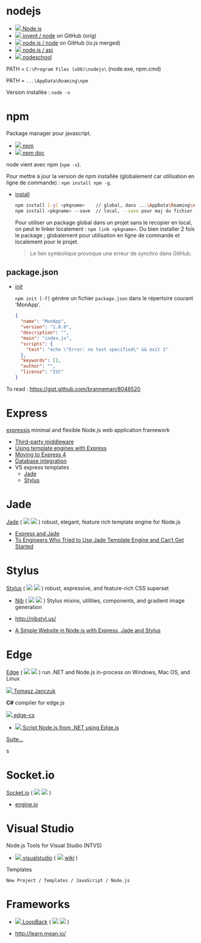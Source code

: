 # nodejs

* [![][ico-nodejs] Node.js](https://nodejs.org)
* [![][ico-github] joyent / node](https://github.com/joyent/node) on GitHub (orig)
* [![][ico-github] node.js / node](https://github.com/nodejs/node) on GitHub (io.js merged)
* [![][ico-nodejs] node.js / api](https://nodejs.org/dist/latest/docs/api/)
* [![](http://www.google.com/s2/favicons?domain=nodeschool.io) nodeschool](http://nodeschool.io/fr-fr/)

PATH = `C:\Program Files (x86)\nodejs\` (node.exe, npm.cmd)

PATH = `...\AppData\Roaming\npm`

Version installée : `node -v`


# npm

Package manager pour javascript.

* [![][ico-npm] npm](https://www.npmjs.com)
* [![][ico-npm] npm doc](https://docs.npmjs.com)

node vient avec npm (`npm -v`).

Pour mettre à jour la version de npm installée (globalement car utilisation en ligne de commande) : `npm install npm -g`.

* [install](https://docs.npmjs.com/cli/install)

  ```sh
  npm install [-g] <pkgname>    // global, dans ...\AppData\Roaming\npm\node_modules\
  npm install <pkgname> --save  // local, --save pour maj du fichier package.json
  ```
  
  Pour utiliser un package global dans un projet sans le recopier en local, on peut le linker localement : `npm link <pkgname>`.
  Ou bien installer 2 fois le package ; globalement pour utilisation en ligne de commande et localement pour le projet.
  
  > Le lien symbolique provoque une erreur de synchro dans GitHub. 

## package.json

* [init](https://docs.npmjs.com/cli/init)

  `npm init [-f]` génère un fichier `package.json` dans le répertoire courant 'MonApp'.
  
  ```json
  {
    "name": "MonApp",
    "version": "1.0.0",
    "description": "",
    "main": "index.js",
    "scripts": {
      "test": "echo \"Error: no test specified\" && exit 1"
    },
    "keywords": [],
    "author": "",
    "license": "ISC"
  }
  ```

To read : https://gist.github.com/branneman/8048520


# Express

[expressjs](http://expressjs.com)
minimal and flexible Node.js web application framework

* [Third-party middleware](http://expressjs.com/resources/middleware.html)
* [Using template engines with Express](http://expressjs.com/guide/using-template-engines.html)
* [Moving to Express 4](http://expressjs.com/guide/migrating-4.html)
* [Database integration](http://expressjs.com/guide/database-integration.html)
* VS express templates
  * [Jade](http://jade-lang.com/)
  * [Stylus](http://learnboost.github.io/stylus/)


# Jade

[Jade](http://jade-lang.com/)
( [![][ico-github]](https://github.com/jadejs/jade) [![][ico-npm]](https://www.npmjs.com/package/jade) )
robust, elegant, feature rich template engine for Node.js

* [Express and Jade](http://tott-meetup.readthedocs.org/en/latest/sessions/express.html)
* [To Engineers Who Tried to Use Jade Template Engine and Can’t Get Started](http://webapplog.com/jade/)


# Stylus

[Stylus](http://learnboost.github.io/stylus/)
( [![][ico-github]](https://github.com/stylus/stylus) [![][ico-npm]](https://www.npmjs.com/package/stylus) )
robust, expressive, and feature-rich CSS superset

* [Nib](http://tj.github.io/nib/)
  ( [![][ico-github]](https://github.com/tj/nib) [![][ico-npm]](https://www.npmjs.com/package/nib) )
  Stylus mixins, utilities, components, and gradient image generation

*  http://nibstyl.us/

* [A Simple Website in Node.js with Express, Jade and Stylus](http://www.clock.co.uk/blog/a-simple-website-in-nodejs-with-express-jade-and-stylus)


# Edge

[Edge](http://tjanczuk.github.io/edge/)
( [![][ico-github]](https://github.com/tjanczuk/edge) [![][ico-npm]](https://www.npmjs.com/package/edge) )
run .NET and Node.js in-process on Windows, Mac OS, and Linux

[![](http://www.google.com/s2/favicons?domain=tomasz.janczuk.org) Tomasz Janczuk](http://tomasz.janczuk.org)

**C#** compiler for edge.js

[![][ico-github] edge-cs](https://github.com/tjanczuk/edge-cs)

* [![](http://www.google.com/s2/favicons?domain=tomasz.janczuk.org) Script Node.js from .NET using Edge.js](http://tomasz.janczuk.org/2014/05/script-nodejs-from-net-using-edgejs.html)

[Suite...](Edge.md)

s
# Socket.io

[Socket.io](http://socket.io/)
( [![][ico-github]](https://github.com/socketio/socket.io) [![][ico-npm]](https://www.npmjs.com/package/socket.io) )

* [engine.io](https://github.com/socketio/engine.io)


# Visual Studio

Node.js Tools for Visual Studio (NTVS)

* [![][ico-vs] visualstudio](https://www.visualstudio.com/en-us/features/node-js-vs.aspx)
( [![][ico-github]](https://github.com/Microsoft/nodejstools) [wiki](https://github.com/Microsoft/nodejstools/wiki/) )

Templates

    New Project / Templates / JavaScript / Node.js


# Frameworks

* [![](http://www.google.com/s2/favicons?domain=loopback.io) LoopBack](http://loopback.io)
( [![][ico-github]](https://github.com/strongloop/loopback) [![][ico-npm]](https://www.npmjs.com/package/loopback) )

* http://learn.mean.io/


[ico-github]: http://bazzilic.name/files/github.ico
[ico-npm]:    https://camo.githubusercontent.com/0b9ab04bd9ec24725b784564edd3b37a6d24e72b/687474703a2f2f7777772e676f6f676c652e636f6d2f73322f66617669636f6e733f646f6d61696e3d6e706d6a732e636f6d
[ico-vs]:     https://camo.githubusercontent.com/e970fb88aa5b2bc099f0e68d36d3c7d670409bfa/68747470733a2f2f692d6d73646e2e7365632e732d6d7366742e636f6d2f64796e696d672f49433631323330382e706e67
[ico-nodejs]: https://camo.githubusercontent.com/ea1200d67566a52c1efe34d5794da1d908419955/687474703a2f2f7777772e676f6f676c652e636f6d2f73322f66617669636f6e733f646f6d61696e3d6e6f64656a732e6f7267
<!--
[ico-github]: http://bazzilic.name/files/github.ico
[ico-github]: http://www.google.com/s2/favicons?domain=github.com
[ico-npm]:    http://www.google.com/s2/favicons?domain=npmjs.com
[ico-vs]:     https://i-msdn.sec.s-msft.com/dynimg/IC612308.png
[ico-nodejs]: http://www.google.com/s2/favicons?domain=nodejs.org
 -->
